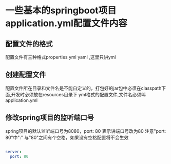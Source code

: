# 一些基本的springboot项目application.yml配置文件内容

## 配置文件的格式

配置文件有三种格式properties yml yaml ,这里只讲yml

## 创建配置文件

配置文件所在目录和文件名是不能自定义的，打包好的jar包中必须在classpath下面,开发时必须放在resources目录下
yml格式的配置文件,文件名必须叫application.yml


## 修改spring项目的监听端口号

spring项目的默认监听端口号为8080，port: 80 表示讲端口号改为80
注意"port: 80"中":" 与"80"之间有个空格，如果没有空格配置将不会生效

```yml

server:
  port: 80
```



